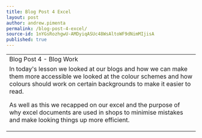 ```yaml
---
title: Blog Post 4 Excel
layout: post
author: andrew.pimenta
permalink: /blog-post-4-excel/
source-id: 1nYGsRozhgwU-AMDyiqASUc48WsAltoWF9dNimMIjisA
published: true
---
```

<table>
  <tr>
    <td>Blog Post 4 - Blog Work</td>
  </tr>
  <tr>
    <td>In today's lesson we looked at our blogs and how we can make them more accessible we looked at the colour schemes and how colours should work on certain backgrounds to make it easier to read.

As well as this we recapped on our excel and the purpose of why excel documents are used in shops to minimise mistakes and make looking things up more efficient.</td>
  </tr>
</table>


